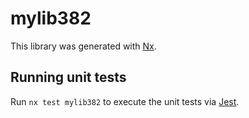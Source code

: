# mylib382

This library was generated with [Nx](https://nx.dev).

## Running unit tests

Run `nx test mylib382` to execute the unit tests via [Jest](https://jestjs.io).
